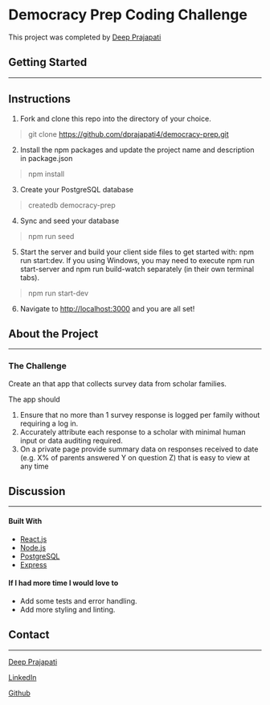 # Democracy Prep Coding Challenge

This project was completed by [Deep Prajapati](https://www.linkedin.com/in/deepprajapati)

## **Getting Started**
***

## Instructions

  1. Fork and clone this repo into the directory of your choice.
   >git clone https://github.com/dprajapati4/democracy-prep.git
  2. Install the npm packages and update the project name and description in package.json
   >npm install
  3. Create your PostgreSQL database
   >createdb democracy-prep
  4. Sync and seed your database
   >npm run seed
  5. Start the server and build your client side files to get started  with: npm run start:dev. If you using Windows, you may need to execute npm run start-server and npm run build-watch separately (in their own terminal tabs).
   >npm run start-dev
  6. Navigate to [http://localhost:3000](http://localhost:3000) and you are all set!


## **About the Project**
***
### The Challenge

 Create an that app that collects survey data from scholar families.

The app should
1. Ensure that no more than 1 survey response is logged per family without requiring a log in.
2. Accurately attribute each response to a scholar with minimal human input or data auditing required.
3. On a private page provide summary data on responses received to date (e.g. X% of parents answered Y on question Z) that is easy to view at any time
&nbsp;
## Discussion
***
#### **Built With**
- [React.js](https://reactjs.org/)
- [Node.js](https://nodejs.org/en/)
- [PostgreSQL](https://www.postgresql.org/)
- [Express](https://expressjs.com/)
#### **If I had more time I would love to**
- Add some tests and error handling.
- Add more styling and linting.

## **Contact**
***
[Deep Prajapati](mailto:dprajap2@gmail.com?subject=[GitHub])

[LinkedIn](https://www.linkedin.com/in/deepprajapati)

[Github](https://github.com/dprajapati4/)

